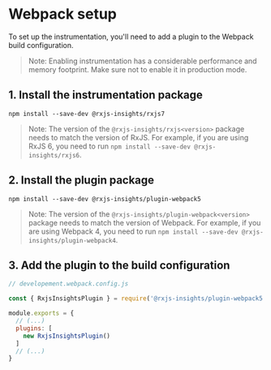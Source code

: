 # Webpack setup

To set up the instrumentation, you'll need to add a plugin to the Webpack build configuration.

> Note: Enabling instrumentation has a considerable performance and memory footprint. Make sure not to enable it in production mode.

## 1. Install the instrumentation package

```
npm install --save-dev @rxjs-insights/rxjs7
```

> Note: The version of the `@rxjs-insights/rxjs<version>` package needs to match the version of RxJS.
> For example, if you are using RxJS 6, you need to run `npm install --save-dev @rxjs-insights/rxjs6`.

## 2. Install the plugin package

```
npm install --save-dev @rxjs-insights/plugin-webpack5
```

> Note: The version of the `@rxjs-insights/plugin-webpack<version>` package needs to match the version of Webpack.
> For example, if you are using Webpack 4, you need to run `npm install --save-dev @rxjs-insights/plugin-webpack4`.

## 3. Add the plugin to the build configuration
```js
// developement.webpack.config.js

const { RxjsInsightsPlugin } = require('@rxjs-insights/plugin-webpack5');

module.exports = {
  // (...)
  plugins: [
    new RxjsInsightsPlugin()
  ]
  // (...)
}
```
